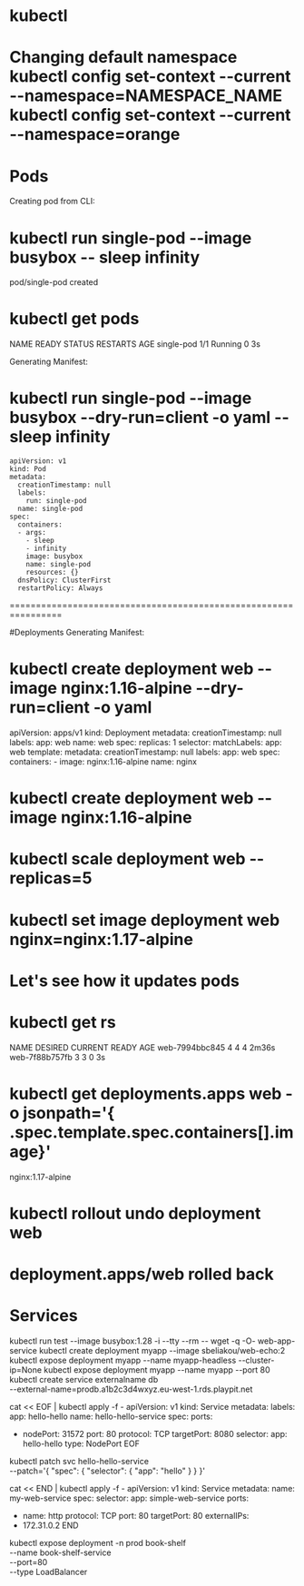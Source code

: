# kubectl
Changing default namespace
kubectl config set-context --current --namespace=NAMESPACE_NAME
kubectl config set-context --current --namespace=orange
================================================================
# Pods

Creating pod from CLI:

# kubectl run single-pod --image busybox -- sleep infinity
pod/single-pod created

# kubectl get pods
NAME                   READY   STATUS    RESTARTS   AGE
single-pod             1/1     Running   0          3s

Generating Manifest:
# kubectl run single-pod --image busybox --dry-run=client -o yaml -- sleep infinity
```
apiVersion: v1
kind: Pod
metadata:
  creationTimestamp: null
  labels:
    run: single-pod
  name: single-pod
spec:
  containers:
  - args:
    - sleep
    - infinity
    image: busybox
    name: single-pod
    resources: {​}​
  dnsPolicy: ClusterFirst
  restartPolicy: Always
```
================================================================

#Deployments
Generating Manifest:

# kubectl create deployment web --image nginx:1.16-alpine --dry-run=client -o yaml
apiVersion: apps/v1
kind: Deployment
metadata:
  creationTimestamp: null
  labels:
    app: web
  name: web
spec:
  replicas: 1
  selector:
    matchLabels:
      app: web
  template:
    metadata:
      creationTimestamp: null
      labels:
        app: web
    spec:
      containers:
      - image: nginx:1.16-alpine
        name: nginx
        
# kubectl create deployment web --image nginx:1.16-alpine
# kubectl scale deployment web --replicas=5
# kubectl set image deployment web nginx=nginx:1.17-alpine

# Let's see how it updates pods
# kubectl get rs
NAME             DESIRED   CURRENT   READY   AGE
web-7994bbc845   4         4         4       2m36s
web-7f88b757fb   3         3         0       3s

# kubectl get deployments.apps web -o jsonpath='{​.spec.template.spec.containers[].image}​'
nginx:1.17-alpine

# kubectl rollout undo deployment web 
deployment.apps/web rolled back
================================================================
# Services
kubectl run test --image busybox:1.28 -i --tty --rm -- wget -q -O- web-app-service
kubectl create deployment myapp --image sbeliakou/web-echo:2
kubectl expose deployment myapp --name myapp-headless --cluster-ip=None
kubectl expose deployment myapp --name myapp --port 80
kubectl create service externalname db \
  --external-name=prodb.a1b2c3d4wxyz.eu-west-1.rds.playpit.net

cat << EOF | kubectl apply -f -
apiVersion: v1
kind: Service
metadata:
 labels:
   app: hello-hello
 name: hello-hello-service
spec:
 ports:
 - nodePort: 31572
   port: 80
   protocol: TCP
   targetPort: 8080
 selector:
   app: hello-hello
 type: NodePort
EOF
 
kubectl patch svc hello-hello-service \
  --patch='{​
     "spec": {​
       "selector": {​
         "app": "hello"
        }​
     }​
  }​'
 
cat << END | kubectl apply -f -
apiVersion: v1
kind: Service
metadata:
 name: my-web-service
spec:
 selector:
  app: simple-web-service
 ports:
 - name: http
   protocol: TCP
   port: 80
 targetPort: 80
 externalIPs:
 - 172.31.0.2
END
 
kubectl expose deployment -n prod book-shelf \
  --name book-shelf-service \
  --port=80 \
  --type LoadBalancer




